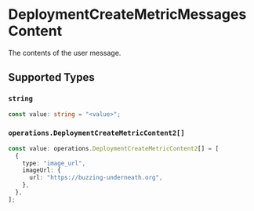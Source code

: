# DeploymentCreateMetricMessagesContent

The contents of the user message.


## Supported Types

### `string`

```typescript
const value: string = "<value>";
```

### `operations.DeploymentCreateMetricContent2[]`

```typescript
const value: operations.DeploymentCreateMetricContent2[] = [
  {
    type: "image_url",
    imageUrl: {
      url: "https://buzzing-underneath.org",
    },
  },
];
```

